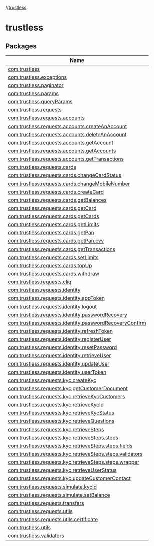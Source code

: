 //[trustless](index.md)

# trustless

## Packages

| Name |
|---|
| [com.trustless](trustless/com.trustless/index.md) |
| [com.trustless.exceptions](trustless/com.trustless.exceptions/index.md) |
| [com.trustless.paginator](trustless/com.trustless.paginator/index.md) |
| [com.trustless.params](trustless/com.trustless.params/index.md) |
| [com.trustless.queryParams](trustless/com.trustless.queryParams/index.md) |
| [com.trustless.requests](trustless/com.trustless.requests/index.md) |
| [com.trustless.requests.accounts](trustless/com.trustless.requests.accounts/index.md) |
| [com.trustless.requests.accounts.createAnAccount](trustless/com.trustless.requests.accounts.createAnAccount/index.md) |
| [com.trustless.requests.accounts.deleteAnAccount](trustless/com.trustless.requests.accounts.deleteAnAccount/index.md) |
| [com.trustless.requests.accounts.getAccount](trustless/com.trustless.requests.accounts.getAccount/index.md) |
| [com.trustless.requests.accounts.getAccounts](trustless/com.trustless.requests.accounts.getAccounts/index.md) |
| [com.trustless.requests.accounts.getTransactions](trustless/com.trustless.requests.accounts.getTransactions/index.md) |
| [com.trustless.requests.cards](trustless/com.trustless.requests.cards/index.md) |
| [com.trustless.requests.cards.changeCardStatus](trustless/com.trustless.requests.cards.changeCardStatus/index.md) |
| [com.trustless.requests.cards.changeMobileNumber](trustless/com.trustless.requests.cards.changeMobileNumber/index.md) |
| [com.trustless.requests.cards.createCard](trustless/com.trustless.requests.cards.createCard/index.md) |
| [com.trustless.requests.cards.getBalances](trustless/com.trustless.requests.cards.getBalances/index.md) |
| [com.trustless.requests.cards.getCard](trustless/com.trustless.requests.cards.getCard/index.md) |
| [com.trustless.requests.cards.getCards](trustless/com.trustless.requests.cards.getCards/index.md) |
| [com.trustless.requests.cards.getLimits](trustless/com.trustless.requests.cards.getLimits/index.md) |
| [com.trustless.requests.cards.getPan](trustless/com.trustless.requests.cards.getPan/index.md) |
| [com.trustless.requests.cards.getPan.cvv](trustless/com.trustless.requests.cards.getPan.cvv/index.md) |
| [com.trustless.requests.cards.getTransactions](trustless/com.trustless.requests.cards.getTransactions/index.md) |
| [com.trustless.requests.cards.setLimits](trustless/com.trustless.requests.cards.setLimits/index.md) |
| [com.trustless.requests.cards.topUp](trustless/com.trustless.requests.cards.topUp/index.md) |
| [com.trustless.requests.cards.withdraw](trustless/com.trustless.requests.cards.withdraw/index.md) |
| [com.trustless.requests.cliq](trustless/com.trustless.requests.cliq/index.md) |
| [com.trustless.requests.identity](trustless/com.trustless.requests.identity/index.md) |
| [com.trustless.requests.identity.appToken](trustless/com.trustless.requests.identity.appToken/index.md) |
| [com.trustless.requests.identity.logout](trustless/com.trustless.requests.identity.logout/index.md) |
| [com.trustless.requests.identity.passwordRecovery](trustless/com.trustless.requests.identity.passwordRecovery/index.md) |
| [com.trustless.requests.identity.passwordRecoveryConfirm](trustless/com.trustless.requests.identity.passwordRecoveryConfirm/index.md) |
| [com.trustless.requests.identity.refreshToken](trustless/com.trustless.requests.identity.refreshToken/index.md) |
| [com.trustless.requests.identity.registerUser](trustless/com.trustless.requests.identity.registerUser/index.md) |
| [com.trustless.requests.identity.resetPassword](trustless/com.trustless.requests.identity.resetPassword/index.md) |
| [com.trustless.requests.identity.retrieveUser](trustless/com.trustless.requests.identity.retrieveUser/index.md) |
| [com.trustless.requests.identity.updateUser](trustless/com.trustless.requests.identity.updateUser/index.md) |
| [com.trustless.requests.identity.userToken](trustless/com.trustless.requests.identity.userToken/index.md) |
| [com.trustless.requests.kyc.createKyc](trustless/com.trustless.requests.kyc.createKyc/index.md) |
| [com.trustless.requests.kyc.getCustomerDocument](trustless/com.trustless.requests.kyc.getCustomerDocument/index.md) |
| [com.trustless.requests.kyc.retrieveKycCustomers](trustless/com.trustless.requests.kyc.retrieveKycCustomers/index.md) |
| [com.trustless.requests.kyc.retrieveKycId](trustless/com.trustless.requests.kyc.retrieveKycId/index.md) |
| [com.trustless.requests.kyc.retrieveKycStatus](trustless/com.trustless.requests.kyc.retrieveKycStatus/index.md) |
| [com.trustless.requests.kyc.retrieveQuestions](trustless/com.trustless.requests.kyc.retrieveQuestions/index.md) |
| [com.trustless.requests.kyc.retrieveSteps](trustless/com.trustless.requests.kyc.retrieveSteps/index.md) |
| [com.trustless.requests.kyc.retrieveSteps.steps](trustless/com.trustless.requests.kyc.retrieveSteps.steps/index.md) |
| [com.trustless.requests.kyc.retrieveSteps.steps.fields](trustless/com.trustless.requests.kyc.retrieveSteps.steps.fields/index.md) |
| [com.trustless.requests.kyc.retrieveSteps.steps.validators](trustless/com.trustless.requests.kyc.retrieveSteps.steps.validators/index.md) |
| [com.trustless.requests.kyc.retrieveSteps.steps.wrapper](trustless/com.trustless.requests.kyc.retrieveSteps.steps.wrapper/index.md) |
| [com.trustless.requests.kyc.retrieveUserStatus](trustless/com.trustless.requests.kyc.retrieveUserStatus/index.md) |
| [com.trustless.requests.kyc.updateCustomerContact](trustless/com.trustless.requests.kyc.updateCustomerContact/index.md) |
| [com.trustless.requests.simulate.kycId](trustless/com.trustless.requests.simulate.kycId/index.md) |
| [com.trustless.requests.simulate.setBalance](trustless/com.trustless.requests.simulate.setBalance/index.md) |
| [com.trustless.requests.transfers](trustless/com.trustless.requests.transfers/index.md) |
| [com.trustless.requests.utils](trustless/com.trustless.requests.utils/index.md) |
| [com.trustless.requests.utils.certificate](trustless/com.trustless.requests.utils.certificate/index.md) |
| [com.trustless.utils](trustless/com.trustless.utils/index.md) |
| [com.trustless.validators](trustless/com.trustless.validators/index.md) |
